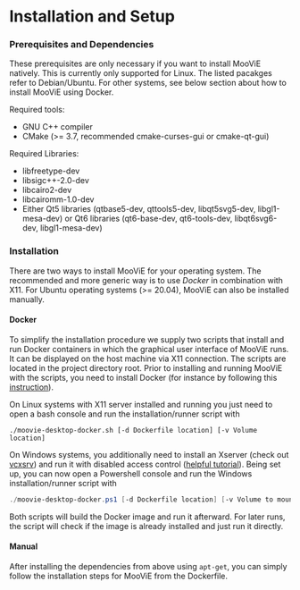 Installation and Setup
==========

### Prerequisites and Dependencies
These prerequisites are only necessary if you want to install MooViE natively. This is currently only supported for
Linux. The listed pacakges refer to Debian/Ubuntu. For other systems, see below section about how to install MooViE using Docker.

Required tools:
* GNU C++ compiler
* CMake (>= 3.7, recommended cmake-curses-gui or cmake-qt-gui)

Required Libraries:
- libfreetype-dev
- libsigc++-2.0-dev
- libcairo2-dev
- libcairomm-1.0-dev
- Either Qt5 libraries (qtbase5-dev, qttools5-dev, libqt5svg5-dev, libgl1-mesa-dev) or Qt6 libraries (qt6-base-dev, qt6-tools-dev, libqt6svg6-dev, libgl1-mesa-dev)

### Installation

There are two ways to install MooViE for your operating system. The recommended and more generic way is to use _Docker_
in combination with X11. For Ubuntu operating systems (>= 20.04), MooViE can also be installed manually.

#### Docker
To simplify the installation procedure we supply two scripts that install and run Docker containers in which the
graphical user interface of MooViE runs. It can be displayed on the host machine via X11 connection. The scripts are
located in the project directory root. Prior to installing and running MooViE with the scripts, you need to install
Docker (for instance by following this
[instruction](https://docs.docker.com/engine/install/ubuntu/#install-docker-engine)).

On Linux systems with X11 server installed and running you just need to open a bash console and run the
installation/runner script with
```shell script
./moovie-desktop-docker.sh [-d Dockerfile location] [-v Volume location]
```
On Windows systems, you additionally need to install an Xserver
(check out [vcxsrv](https://sourceforge.net/projects/vcxsrv/)) and run it with disabled access control
([helpful tutorial](https://medium.com/@potatowagon/how-to-use-gui-apps-in-linux-docker-container-from-windows-host-485d3e1c64a3)).
Being set up, you can now open a Powershell console and run the Windows installation/runner script with
```powershell
./moovie-desktop-docker.ps1 [-d Dockerfile location] [-v Volume to mount]
```

Both scripts will build the Docker image and run it afterward. For later runs, the script will check if the image is
already installed and just run it directly.

#### Manual
After installing the dependencies from above using `apt-get`, you can simply follow the installation steps for MooViE 
from the Dockerfile.
